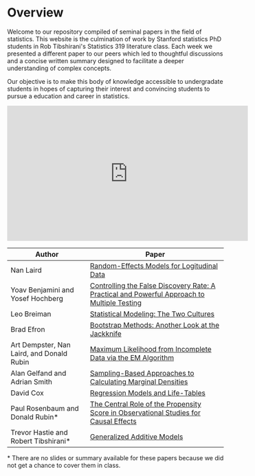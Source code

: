 # Overview

Welcome to our repository compiled of seminal papers in the field of statistics. This website is the culmination of work by Stanford statistics PhD students in Rob Tibshirani's Statistics 319 literature class. Each week we presented a different paper to our peers which led to thoughtful discussions and a concise written summary designed to facilitate a deeper understanding of complex concepts. 

Our objective is to make this body of knowledge accessible to undergradate students in hopes of capturing their interest and convincing students to pursue a education and career in statistics.

<iframe width="560" height="315" src="https://www.youtube-nocookie.com/embed/EaYrAZkWVbs?si=FY72WArcX_xkwMAp" title="YouTube video player" frameborder="0" allow="accelerometer; clipboard-write; encrypted-media; gyroscope; picture-in-picture; web-share" referrerpolicy="strict-origin-when-cross-origin" allowfullscreen></iframe>


| Author | Paper |
| --- | --- |
| Nan Laird | [Random-Effects Models for Logitudinal Data](laird1982.md) |
| Yoav Benjamini and Yosef Hochberg | [Controlling the False Discovery Rate: A Practical and Powerful Approach to Multiple Testing](benjamini1995.md) |
| Leo Breiman | [Statistical Modeling: The Two Cultures](breiman2001.md) |
| Brad Efron | [Bootstrap Methods: Another Look at the Jackknife](efron1979.md) |
| Art Dempster, Nan Laird, and Donald Rubin | [Maximum Likelihood from Incomplete Data via the EM Algorithm](dempster1977.md) |
| Alan Gelfand and Adrian Smith | [Sampling-Based Approaches to Calculating Marginal Densities](gelfand1990.md) |
| David Cox | [Regression Models and Life-Tables](cox1972.md) |
| Paul Rosenbaum and Donald Rubin\* | [The Central Role of the Propensity Score in Observational Studies for Causal Effects](rosenbaum1983.md) |
| Trevor Hastie and Robert Tibshirani\* | [Generalized Additive Models](hastie1986.md) |

\* There are no slides or summary available for these papers because we did not get a chance to cover them in class.
